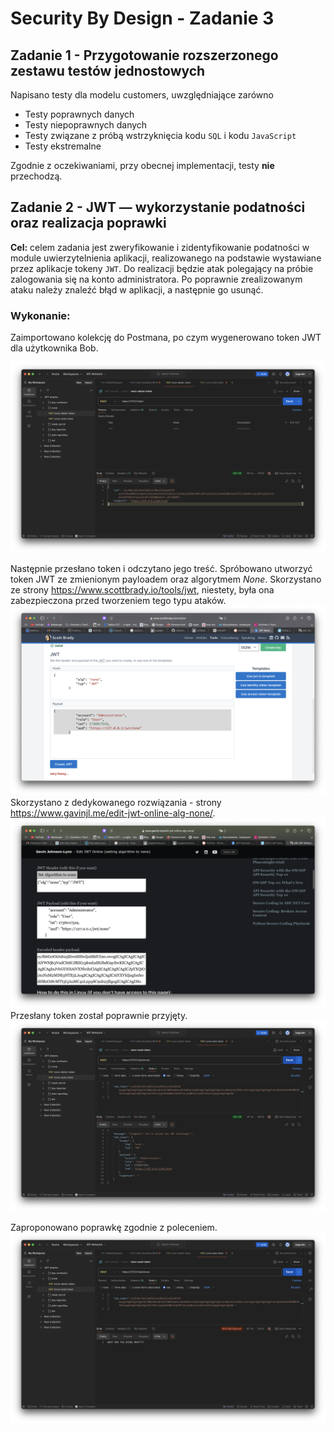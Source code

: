 # Security By Design - Zadanie 3


## Zadanie 1 - Przygotowanie rozszerzonego zestawu testów jednostowych

Napisano testy dla modelu customers, uwzględniające zarówno 
- Testy poprawnych danych 
- Testy niepoprawnych danych
- Testy związane z próbą wstrzyknięcia kodu `SQL` i kodu `JavaScript`
- Testy ekstremalne

Zgodnie z oczekiwaniami, przy obecnej implementacji, testy **nie** przechodzą.

## Zadanie 2 - JWT — wykorzystanie podatności oraz realizacja poprawki

**Cel:** celem zadania jest zweryfikowanie i zidentyfikowanie podatności w module uwierzytelnienia aplikacji, realizowanego na podstawie wystawiane przez aplikacje tokeny `JWT`. Do realizacji będzie atak polegający na próbie zalogowania się na konto administratora. Po poprawnie zrealizowanym ataku należy znaleźć błąd w aplikacji, a następnie go usunąć.

### Wykonanie:

Zaimportowano kolekcję do Postmana, po czym wygenerowano token JWT dla użytkownika Bob.

![gen.png](.github/gen.png)

Następnie przesłano token i odczytano jego treść.
Spróbowano utworzyć token JWT ze zmienionym payloadem oraz algorytmem *None*.
Skorzystano ze strony https://www.scottbrady.io/tools/jwt, niestety, była ona zabezpieczona przed tworzeniem tego typu ataków.
![scott.png](.github/scott.png)
Skorzystano z dedykowanego rozwiązania - strony https://www.gavinjl.me/edit-jwt-online-alg-none/.
![none.png](.github/none.png)
Przesłany token został poprawnie przyjęty.
![before_fix.png](.github/before_fix.png)

Zaproponowano poprawkę zgodnie z poleceniem.
![after_fix.png](.github/after_fix.png)